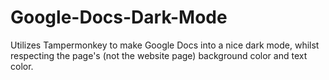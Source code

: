 # Google-Docs-Dark-Mode
Utilizes Tampermonkey to make Google Docs into a nice dark mode, whilst respecting the page's (not the website page) background color and text color.
